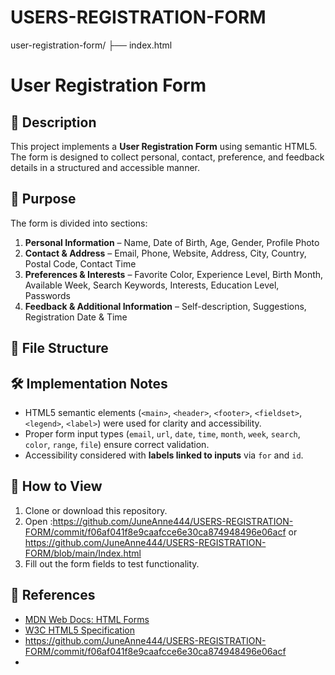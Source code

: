 # USERS-REGISTRATION-FORM
user-registration-form/ ├── index.html 
# User Registration Form

## 📌 Description
This project implements a **User Registration Form** using semantic HTML5.  
The form is designed to collect personal, contact, preference, and feedback details in a structured and accessible manner.

## 🎯 Purpose
The form is divided into sections:
1. **Personal Information** – Name, Date of Birth, Age, Gender, Profile Photo
2. **Contact & Address** – Email, Phone, Website, Address, City, Country, Postal Code, Contact Time
3. **Preferences & Interests** – Favorite Color, Experience Level, Birth Month, Available Week, Search Keywords, Interests, Education Level, Passwords
4. **Feedback & Additional Information** – Self-description, Suggestions, Registration Date & Time

## 📂 File Structure
## 🛠️ Implementation Notes
- HTML5 semantic elements (`<main>`, `<header>`, `<footer>`, `<fieldset>`, `<legend>`, `<label>`) were used for clarity and accessibility.  
- Proper form input types (`email`, `url`, `date`, `time`, `month`, `week`, `search`, `color`, `range`, `file`) ensure correct validation.  
- Accessibility considered with **labels linked to inputs** via `for` and `id`.

## 🚀 How to View
1. Clone or download this repository.  
2. Open :https://github.com/JuneAnne444/USERS-REGISTRATION-FORM/commit/f06af041f8e9caafcce6e30ca874948496e06acf or https://github.com/JuneAnne444/USERS-REGISTRATION-FORM/blob/main/Index.html
3. Fill out the form fields to test functionality.  

## 📖 References
- [MDN Web Docs: HTML Forms](https://developer.mozilla.org/en-US/docs/Learn/Forms)
- [W3C HTML5 Specification](https://www.w3.org/TR/html52/)
- https://github.com/JuneAnne444/USERS-REGISTRATION-FORM/commit/f06af041f8e9caafcce6e30ca874948496e06acf
- 
